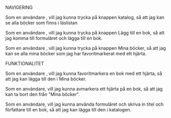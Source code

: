 NAVIGERING

Som en användare , vill jag kunna trycka på knappen katalog, så att jag kan se alla böcker som finns i läslistan

Som en användare , vill jag kunna trycka på knappen Lägg till en bok, så att jag komma till formuläret och lägga till en bok.

Som en användare , vill jag kunna trycka på knappen Mina böcker, så att jag kan se alla mina böcker som jag har favoritmarkerat med ett hjärta. 

FUNKTIONALITET

Som en användare , vill jag kunna favoritmarkera en bok med ett hjärta, så att jag kan lägga till den i Mina böcker.

Som en användare, vill jag kunna avmarkera ett hjärta på en bok, så att jag kan ta bort den från "Mina böcker".

Som en användare, vill jag kunna använda formuläret och skriva in titel och författare till en bok, så att jag kan lägga till den i katalogen.
